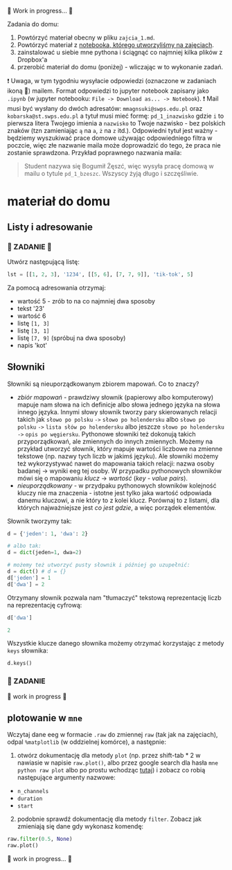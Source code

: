 :construction: Work in progress... :construction:

Zadania do domu:

1. Powtórzyć materiał obecny w pliku `zajcia_1.md`.
2. Powtórzyć materiał z [notebooka, którego utworzyliśmy na zajęciach](https://github.com/mmagnuski/mozg-rozpajton/blob/zajecia-swps-2016-2017/notebooks/zajecia_1.ipynb).
3. zainstalować u siebie mne pythona i ściągnąć co najmniej kilka plików z Dropbox'a
4. przerobić materiał do domu (poniżej) - wliczając w to wykonanie zadań.

:exclamation: Uwaga, w tym tygodniu wysyłacie odpowiedzi (oznaczone w zadaniach ikoną :email:) mailem. Format odpowiedzi to jupyter notebook zapisany jako `.ipynb` (w jupyter notebooku: `File -> Download as... -> Notebook`).
:exclamation: Mail musi być wysłany do dwóch adresatów: `mmagnsuki@swps.edu.pl` oraz `kobarska@st.swps.edu.pl` a tytuł musi mieć formę:
`pd_1_inazwisko` gdzie `i` to pierwsza litera Twojego imienia a `nazwisko` to Twoje nazwisko - bez polskich znaków (tzn zamieniając `ą` na `a`, `ż` na `z` itd.). Odpowiedni tytuł jest ważny - będziemy wyszukiwać prace domowe używając odpowiedniego filtra w poczcie, więc złe nazwanie maila może doprowadzić do tego, że praca nie zostanie sprawdzona.
Przykład poprawnego nazwania maila:
> Student nazywa się Bogumił Żęszć, więc wysyła pracę domową w mailu o tytule `pd_1_bzeszc`. Wszyscy żyją długo i szczęśliwie.


# materiał do domu

## Listy i adresowanie

### :email: ZADANIE :email:
Utwórz następującą listę:
```python
lst = [[1, 2, 3], '1234', [[5, 6], [7, 7, 9]], 'tik-tok', 5]
```

Za pomocą adresowania otrzymaj:
* wartość 5 - zrób to na co najmniej dwa sposoby
* tekst '23'
* wartość 6
* listę `[1, 3]`
* listę `[3, 1]`
* listę `[7, 9]` (spróbuj na dwa sposoby)
* napis 'kot'


## Słowniki
Słowniki są nieuporządkowanym zbiorem mapowań. Co to znaczy?
* *zbiór mapowań* - prawdziwy słownik (papierowy albo komputerowy) mapuje nam słowa na ich definicje albo słowa jednego języka na słowa innego języka. Innymi słowy słownik tworzy pary skierowanych relacji takich jak `słowo po polsku` `->` `słowo po holendersku` albo `słowo po polsku` `->` `lista słów po holendersku` albo jeszcze `słowo po holendersku` `->` `opis po węgiersku`. Pythonowe słowniki też dokonują takich przyporządkowań, ale zmiennych do innych zmiennych. Możemy na przykład utworzyć słownik, który mapuje wartości liczbowe na zmienne tekstowe (np. nazwy tych liczb w jakimś języku). Ale słowniki możemy też wykorzystywać nawet do mapowania takich relacji: nazwa osoby badanej -> wyniki eeg tej osoby.
  W przypadku pythonowych słowników mówi się o mapowaniu *klucz* -> *wartość* (*key - value pairs*). 
* *nieuporządkowany* - w przydpaku pythonowych słowników kolejność kluczy nie ma znaczenia - istotne jest tylko jaka wartość odpowiada danemu kluczowi, a nie który to z kolei klucz. Porównaj to z listami, dla których najważniejsze jest *co jest gdzie*, a więc porządek elementów.

Słownik tworzymy tak:
```python
d = {'jeden': 1, 'dwa': 2}

# albo tak:
d = dict(jeden=1, dwa=2)

# możemy też utworzyć pusty słownik i później go uzupełnić:
d = dict() # d = {}
d['jeden'] = 1
d['dwa'] = 2
```

Otrzymany słownik pozwala nam "tłumaczyć" tekstową reprezentację liczb na reprezentację cyfrową:
```python
d['dwa']

2
```

Wszystkie klucze danego słownika możemy otrzymać korzystając z metody `keys` słownika:
```python
d.keys()
```

### :email: ZADANIE
:construction: work in progress :construction:


## plotowanie w `mne`
Wczytaj dane eeg w formacie `.raw` do zmiennej `raw` (tak jak na zajęciach), odpal `%matplotlib` (w oddzielnej komórce), a następnie:

1. otwórz dokumentację dla metody `plot` (np. przez shift-tab * 2 w nawiasie w napisie `raw.plot()`,
albo przez google search dla hasła `mne python raw plot` albo po prostu wchodząc
[tutaj](http://martinos.org/mne/stable/generated/mne.io.Raw.html#mne.io.Raw.plot)) i zobacz co robią następujące argumenty nazwowe:
  * `n_channels`
  * `duration`
  * `start`
2. podobnie sprawdź dokumentację dla metody `filter`. Zobacz jak zmieniają się dane gdy wykonasz komendę:
```python
raw.filter(0.5, None)
raw.plot()
```

:construction: work in progress... :construction:
